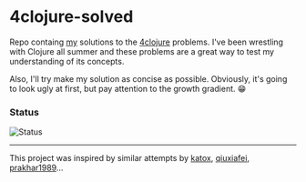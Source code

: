 # 4clojure-solved

Repo containg [my](http://www.4clojure.com/user/ykumards) solutions to the [4clojure](http://www.4clojure.com/) problems. I've been wrestling with Clojure all summer and these problems are a great way to test my understanding of its concepts.

Also, I'll try make my solution as concise as possible. Obviously, it's going to look ugly at first, but pay attention to the growth gradient. :grin:

### Status

![Status](https://img.shields.io/badge/Solved-62%2F156-green.svg)

---
This project was inspired by similar attempts by [katox](https://github.com/katox/4clojure-solutions), [qiuxiafei](https://github.com/qiuxiafei/4clojure), [prakhar1989](https://github.com/prakhar1989/4clojure-solutions)...

